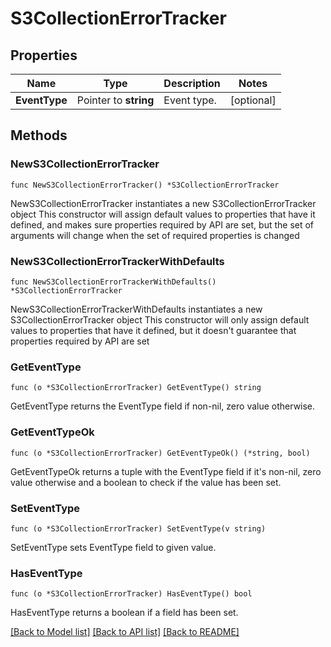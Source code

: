 # S3CollectionErrorTracker

## Properties

Name | Type | Description | Notes
------------ | ------------- | ------------- | -------------
**EventType** | Pointer to **string** | Event type. | [optional] 

## Methods

### NewS3CollectionErrorTracker

`func NewS3CollectionErrorTracker() *S3CollectionErrorTracker`

NewS3CollectionErrorTracker instantiates a new S3CollectionErrorTracker object
This constructor will assign default values to properties that have it defined,
and makes sure properties required by API are set, but the set of arguments
will change when the set of required properties is changed

### NewS3CollectionErrorTrackerWithDefaults

`func NewS3CollectionErrorTrackerWithDefaults() *S3CollectionErrorTracker`

NewS3CollectionErrorTrackerWithDefaults instantiates a new S3CollectionErrorTracker object
This constructor will only assign default values to properties that have it defined,
but it doesn't guarantee that properties required by API are set

### GetEventType

`func (o *S3CollectionErrorTracker) GetEventType() string`

GetEventType returns the EventType field if non-nil, zero value otherwise.

### GetEventTypeOk

`func (o *S3CollectionErrorTracker) GetEventTypeOk() (*string, bool)`

GetEventTypeOk returns a tuple with the EventType field if it's non-nil, zero value otherwise
and a boolean to check if the value has been set.

### SetEventType

`func (o *S3CollectionErrorTracker) SetEventType(v string)`

SetEventType sets EventType field to given value.

### HasEventType

`func (o *S3CollectionErrorTracker) HasEventType() bool`

HasEventType returns a boolean if a field has been set.


[[Back to Model list]](../README.md#documentation-for-models) [[Back to API list]](../README.md#documentation-for-api-endpoints) [[Back to README]](../README.md)


